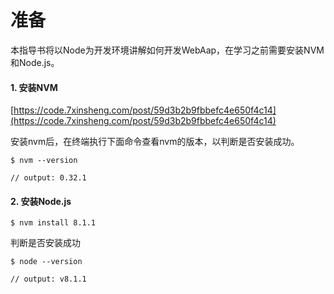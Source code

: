 # 准备

本指导书将以Node为开发环境讲解如何开发WebAap，在学习之前需要安装NVM和Node.js。

#### 1. 安装NVM

[https://code.7xinsheng.com/post/59d3b2b9fbbefc4e650f4c14](https://code.7xinsheng.com/post/59d3b2b9fbbefc4e650f4c14)

安装nvm后，在终端执行下面命令查看nvm的版本，以判断是否安装成功。

```
$ nvm --version

// output: 0.32.1
```

#### 2. 安装Node.js

```
$ nvm install 8.1.1
```

判断是否安装成功

```
$ node --version

// output: v8.1.1
```



